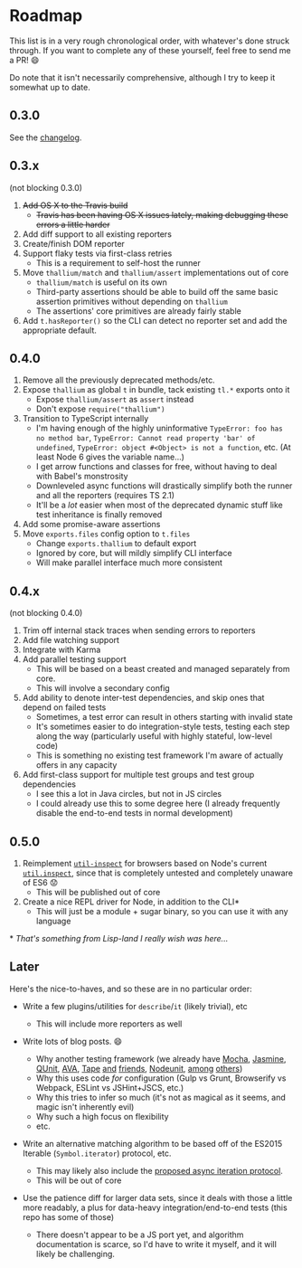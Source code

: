 # Roadmap

This list is in a very rough chronological order, with whatever's done struck through. If you want to complete any of these yourself, feel free to send me a PR! :smile:

Do note that it isn't necessarily comprehensive, although I try to keep it somewhat up to date.

## 0.3.0

See the [changelog](https://github.com/isiahmeadows/thallium/blob/master/CHANGELOG.md#v030).

## 0.3.x
(not blocking 0.3.0)

1. ~~Add OS X to the Travis build~~
    - ~~Travis has been having OS X issues lately, making debugging these errors a little harder~~
2. Add diff support to all existing reporters
3. Create/finish DOM reporter
4. Support flaky tests via first-class retries
    - This is a requirement to self-host the runner
5. Move `thallium/match` and `thallium/assert` implementations out of core
    - `thallium/match` is useful on its own
    - Third-party assertions should be able to build off the same basic assertion primitives without depending on `thallium`
    - The assertions' core primitives are already fairly stable
6. Add `t.hasReporter()` so the CLI can detect no reporter set and add the appropriate default.

## 0.4.0

1. Remove all the previously deprecated methods/etc.
2. Expose `thallium` as global `t` in bundle, tack existing `tl.*` exports onto it
    - Expose `thallium/assert` as `assert` instead
    - Don't expose `require("thallium")`
3. Transition to TypeScript internally
    - I'm having enough of the highly uninformative `TypeError: foo has no method bar`, `TypeError: Cannot read property 'bar' of undefined`, `TypeError: object #<Object> is not a function`, etc. (At least Node 6 gives the variable name...)
    - I get arrow functions and classes for free, without having to deal with Babel's monstrosity
    - Downleveled async functions will drastically simplify both the runner and all the reporters (requires TS 2.1)
    - It'll be a *lot* easier when most of the deprecated dynamic stuff like test inheritance is finally removed
4. Add some promise-aware assertions
5. Move `exports.files` config option to `t.files`
    - Change `exports.thallium` to default export
    - Ignored by core, but will mildly simplify CLI interface
    - Will make parallel interface much more consistent

## 0.4.x
(not blocking 0.4.0)

1. Trim off internal stack traces when sending errors to reporters
2. Add file watching support
3. Integrate with Karma
4. Add parallel testing support
    - This will be based on a beast created and managed separately from core.
    - This will involve a secondary config
5. Add ability to denote inter-test dependencies, and skip ones that depend on failed tests
    - Sometimes, a test error can result in others starting with invalid state
    - It's sometimes easier to do integration-style tests, testing each step along the way (particularly useful with highly stateful, low-level code)
    - This is something no existing test framework I'm aware of actually offers in any capacity
6. Add first-class support for multiple test groups and test group dependencies
    - I see this a lot in Java circles, but not in JS circles
    - I could already use this to some degree here (I already frequently disable the end-to-end tests in normal development)

## 0.5.0

1. Reimplement [`util-inspect`](https://www.npmjs.com/package/util-inspect) for browsers based on Node's current [`util.inspect`](https://nodejs.org/api/util.html#util_util_inspect_object_options), since that is completely untested and completely unaware of ES6 :worried:
    - This will be published out of core
2. Create a nice REPL driver for Node, in addition to the CLI\*
    - This will just be a module + sugar binary, so you can use it with any language

\* *That's something from Lisp-land I really wish was here...*

## Later

Here's the nice-to-haves, and so these are in no particular order:

- Write a few plugins/utilities for `describe`/`it` (likely trivial), etc
    - This will include more reporters as well

- Write lots of blog posts. :smile:
    - Why another testing framework (we already have [Mocha](http://mochajs.org/), [Jasmine](http://jasmine.github.io/), [QUnit](https://qunitjs.com/), [AVA](https://github.com/avajs/ava), [Tape](https://github.com/substack/tape) [and](https://www.npmjs.com/package/tap) [friends](https://www.npmjs.com/package/tt), [Nodeunit](https://github.com/caolan/nodeunit), [among](http://docs.busterjs.org/en/latest/overview/) [others](https://www.npmjs.com/package/ospec))
    - Why this uses code *for* configuration (Gulp vs Grunt, Browserify vs Webpack, ESLint vs JSHint+JSCS, etc.)
    - Why this tries to infer so much (it's not as magical as it seems, and magic isn't inherently evil)
    - Why such a high focus on flexibility
    - etc.

- Write an alternative matching algorithm to be based off of the ES2015 Iterable (`Symbol.iterator`) protocol, etc.
    - This may likely also include the [proposed async iteration protocol](https://github.com/tc39/proposal-async-iteration#async-iterators-and-async-iterables).
    - This will be out of core

- Use the patience diff for larger data sets, since it deals with those a little more readably, a plus for data-heavy integration/end-to-end tests (this repo has some of those)
    - There doesn't appear to be a JS port yet, and algorithm documentation is scarce, so I'd have to write it myself, and it will likely be challenging.
